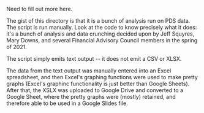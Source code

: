 Need to fill out more here.

The gist of this directory is that it is a bunch of analysis run on
PDS data.  The script is run manually.  Look at the code to know
precisely what it does: it's a bunch of analysis and data crunching
decided upon by Jeff Squyres, Mary Downs, and several Financial
Advisory Council members in the spring of 2021.

The script simply emits text output -- it does not emit a CSV or XLSX.

The data from the text output was manually entered into an Excel
spreadsheet, and then Excel's graphing functions were used to make
pretty graphs (Excel's graphinc functionality is just better than
Google Sheets).  After that, the XSLX was uploaded to Google Drive and
converted to a Google Sheet, where the pretty graphs were (mostly)
retained, and therefore able to be used in a Google Slides file.
